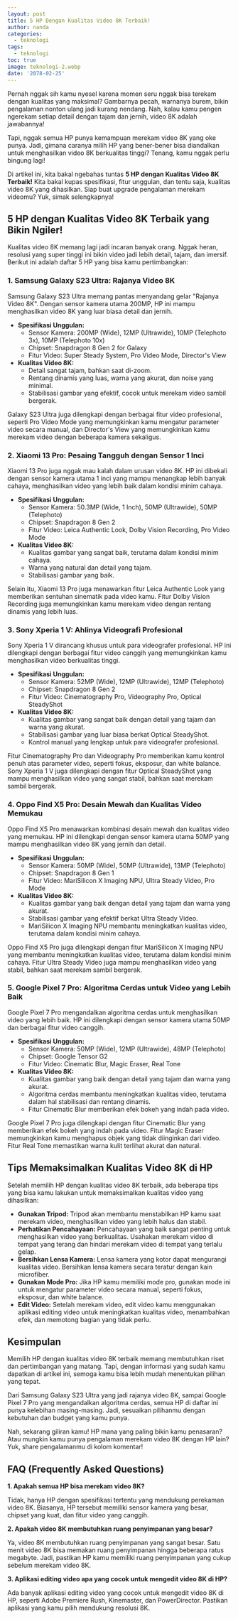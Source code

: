 ```yaml
---
layout: post
title: 5 HP Dengan Kualitas Video 8K Terbaik!
author: nanda
categories:
  - teknologi
tags:
  - teknologi
toc: true
image: teknologi-2.webp
date: '2078-02-25'
---
```



Pernah nggak sih kamu nyesel karena momen seru nggak bisa terekam dengan kualitas yang maksimal? Gambarnya pecah, warnanya burem, bikin pengalaman nonton ulang jadi kurang nendang. Nah, kalau kamu pengen ngerekam setiap detail dengan tajam dan jernih, video 8K adalah jawabannya!

Tapi, nggak semua HP punya kemampuan merekam video 8K yang oke punya. Jadi, gimana caranya milih HP yang bener-bener bisa diandalkan untuk menghasilkan video 8K berkualitas tinggi? Tenang, kamu nggak perlu bingung lagi!

Di artikel ini, kita bakal ngebahas tuntas **5 HP dengan Kualitas Video 8K Terbaik!** Kita bakal kupas spesifikasi, fitur unggulan, dan tentu saja, kualitas video 8K yang dihasilkan. Siap buat upgrade pengalaman merekam videomu? Yuk, simak selengkapnya!

## 5 HP dengan Kualitas Video 8K Terbaik yang Bikin Ngiler!

Kualitas video 8K memang lagi jadi incaran banyak orang. Nggak heran, resolusi yang super tinggi ini bikin video jadi lebih detail, tajam, dan imersif. Berikut ini adalah daftar 5 HP yang bisa kamu pertimbangkan:

### 1\. Samsung Galaxy S23 Ultra: Rajanya Video 8K

Samsung Galaxy S23 Ultra memang pantas menyandang gelar "Rajanya Video 8K". Dengan sensor kamera utama 200MP, HP ini mampu menghasilkan video 8K yang luar biasa detail dan jernih.

- **Spesifikasi Unggulan:**
    - Sensor Kamera: 200MP (Wide), 12MP (Ultrawide), 10MP (Telephoto 3x), 10MP (Telephoto 10x)
    - Chipset: Snapdragon 8 Gen 2 for Galaxy
    - Fitur Video: Super Steady System, Pro Video Mode, Director's View
- **Kualitas Video 8K:**
    - Detail sangat tajam, bahkan saat di-zoom.
    - Rentang dinamis yang luas, warna yang akurat, dan noise yang minimal.
    - Stabilisasi gambar yang efektif, cocok untuk merekam video sambil bergerak.

Galaxy S23 Ultra juga dilengkapi dengan berbagai fitur video profesional, seperti Pro Video Mode yang memungkinkan kamu mengatur parameter video secara manual, dan Director's View yang memungkinkan kamu merekam video dengan beberapa kamera sekaligus.

### 2\. Xiaomi 13 Pro: Pesaing Tangguh dengan Sensor 1 Inci

Xiaomi 13 Pro juga nggak mau kalah dalam urusan video 8K. HP ini dibekali dengan sensor kamera utama 1 inci yang mampu menangkap lebih banyak cahaya, menghasilkan video yang lebih baik dalam kondisi minim cahaya.

- **Spesifikasi Unggulan:**
    - Sensor Kamera: 50.3MP (Wide, 1 Inch), 50MP (Ultrawide), 50MP (Telephoto)
    - Chipset: Snapdragon 8 Gen 2
    - Fitur Video: Leica Authentic Look, Dolby Vision Recording, Pro Video Mode
- **Kualitas Video 8K:**
    - Kualitas gambar yang sangat baik, terutama dalam kondisi minim cahaya.
    - Warna yang natural dan detail yang tajam.
    - Stabilisasi gambar yang baik.

Selain itu, Xiaomi 13 Pro juga menawarkan fitur Leica Authentic Look yang memberikan sentuhan sinematik pada video kamu. Fitur Dolby Vision Recording juga memungkinkan kamu merekam video dengan rentang dinamis yang lebih luas.

### 3\. Sony Xperia 1 V: Ahlinya Videografi Profesional

Sony Xperia 1 V dirancang khusus untuk para videografer profesional. HP ini dilengkapi dengan berbagai fitur video canggih yang memungkinkan kamu menghasilkan video berkualitas tinggi.

- **Spesifikasi Unggulan:**
    - Sensor Kamera: 52MP (Wide), 12MP (Ultrawide), 12MP (Telephoto)
    - Chipset: Snapdragon 8 Gen 2
    - Fitur Video: Cinematography Pro, Videography Pro, Optical SteadyShot
- **Kualitas Video 8K:**
    - Kualitas gambar yang sangat baik dengan detail yang tajam dan warna yang akurat.
    - Stabilisasi gambar yang luar biasa berkat Optical SteadyShot.
    - Kontrol manual yang lengkap untuk para videografer profesional.

Fitur Cinematography Pro dan Videography Pro memberikan kamu kontrol penuh atas parameter video, seperti fokus, eksposur, dan white balance. Sony Xperia 1 V juga dilengkapi dengan fitur Optical SteadyShot yang mampu menghasilkan video yang sangat stabil, bahkan saat merekam sambil bergerak.

### 4\. Oppo Find X5 Pro: Desain Mewah dan Kualitas Video Memukau

Oppo Find X5 Pro menawarkan kombinasi desain mewah dan kualitas video yang memukau. HP ini dilengkapi dengan sensor kamera utama 50MP yang mampu menghasilkan video 8K yang jernih dan detail.

- **Spesifikasi Unggulan:**
    - Sensor Kamera: 50MP (Wide), 50MP (Ultrawide), 13MP (Telephoto)
    - Chipset: Snapdragon 8 Gen 1
    - Fitur Video: MariSilicon X Imaging NPU, Ultra Steady Video, Pro Mode
- **Kualitas Video 8K:**
    - Kualitas gambar yang baik dengan detail yang tajam dan warna yang akurat.
    - Stabilisasi gambar yang efektif berkat Ultra Steady Video.
    - MariSilicon X Imaging NPU membantu meningkatkan kualitas video, terutama dalam kondisi minim cahaya.

Oppo Find X5 Pro juga dilengkapi dengan fitur MariSilicon X Imaging NPU yang membantu meningkatkan kualitas video, terutama dalam kondisi minim cahaya. Fitur Ultra Steady Video juga mampu menghasilkan video yang stabil, bahkan saat merekam sambil bergerak.

### 5\. Google Pixel 7 Pro: Algoritma Cerdas untuk Video yang Lebih Baik

Google Pixel 7 Pro mengandalkan algoritma cerdas untuk menghasilkan video yang lebih baik. HP ini dilengkapi dengan sensor kamera utama 50MP dan berbagai fitur video canggih.

- **Spesifikasi Unggulan:**
    - Sensor Kamera: 50MP (Wide), 12MP (Ultrawide), 48MP (Telephoto)
    - Chipset: Google Tensor G2
    - Fitur Video: Cinematic Blur, Magic Eraser, Real Tone
- **Kualitas Video 8K:**
    - Kualitas gambar yang baik dengan detail yang tajam dan warna yang akurat.
    - Algoritma cerdas membantu meningkatkan kualitas video, terutama dalam hal stabilisasi dan rentang dinamis.
    - Fitur Cinematic Blur memberikan efek bokeh yang indah pada video.

Google Pixel 7 Pro juga dilengkapi dengan fitur Cinematic Blur yang memberikan efek bokeh yang indah pada video. Fitur Magic Eraser memungkinkan kamu menghapus objek yang tidak diinginkan dari video. Fitur Real Tone memastikan warna kulit terlihat akurat dan natural.

## Tips Memaksimalkan Kualitas Video 8K di HP

Setelah memilih HP dengan kualitas video 8K terbaik, ada beberapa tips yang bisa kamu lakukan untuk memaksimalkan kualitas video yang dihasilkan:

- **Gunakan Tripod:** Tripod akan membantu menstabilkan HP kamu saat merekam video, menghasilkan video yang lebih halus dan stabil.
- **Perhatikan Pencahayaan:** Pencahayaan yang baik sangat penting untuk menghasilkan video yang berkualitas. Usahakan merekam video di tempat yang terang dan hindari merekam video di tempat yang terlalu gelap.
- **Bersihkan Lensa Kamera:** Lensa kamera yang kotor dapat mengurangi kualitas video. Bersihkan lensa kamera secara teratur dengan kain microfiber.
- **Gunakan Mode Pro:** Jika HP kamu memiliki mode pro, gunakan mode ini untuk mengatur parameter video secara manual, seperti fokus, eksposur, dan white balance.
- **Edit Video:** Setelah merekam video, edit video kamu menggunakan aplikasi editing video untuk meningkatkan kualitas video, menambahkan efek, dan memotong bagian yang tidak perlu.

## Kesimpulan

Memilih HP dengan kualitas video 8K terbaik memang membutuhkan riset dan pertimbangan yang matang. Tapi, dengan informasi yang sudah kamu dapatkan di artikel ini, semoga kamu bisa lebih mudah menentukan pilihan yang tepat.

Dari Samsung Galaxy S23 Ultra yang jadi rajanya video 8K, sampai Google Pixel 7 Pro yang mengandalkan algoritma cerdas, semua HP di daftar ini punya kelebihan masing-masing. Jadi, sesuaikan pilihanmu dengan kebutuhan dan budget yang kamu punya.

Nah, sekarang giliran kamu! HP mana yang paling bikin kamu penasaran? Atau mungkin kamu punya pengalaman merekam video 8K dengan HP lain? Yuk, share pengalamanmu di kolom komentar!

## FAQ (Frequently Asked Questions)

**1\. Apakah semua HP bisa merekam video 8K?**

Tidak, hanya HP dengan spesifikasi tertentu yang mendukung perekaman video 8K. Biasanya, HP tersebut memiliki sensor kamera yang besar, chipset yang kuat, dan fitur video yang canggih.

**2\. Apakah video 8K membutuhkan ruang penyimpanan yang besar?**

Ya, video 8K membutuhkan ruang penyimpanan yang sangat besar. Satu menit video 8K bisa memakan ruang penyimpanan hingga beberapa ratus megabyte. Jadi, pastikan HP kamu memiliki ruang penyimpanan yang cukup sebelum merekam video 8K.

**3\. Aplikasi editing video apa yang cocok untuk mengedit video 8K di HP?**

Ada banyak aplikasi editing video yang cocok untuk mengedit video 8K di HP, seperti Adobe Premiere Rush, Kinemaster, dan PowerDirector. Pastikan aplikasi yang kamu pilih mendukung resolusi 8K.
